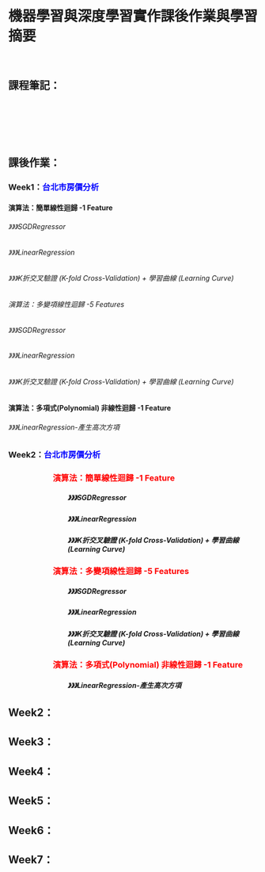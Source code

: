 <h1><strong>機器學習與深度學習實作課後作業與學習摘要</strong></h1>
<p>&nbsp;</p>
<h2><strong>課程筆記：</strong></h2>
<p>&nbsp;</p>
<p>&nbsp;</p>
<p>&nbsp;</p>
<h2><strong>課後作業：</strong></h2>
<h3>Week1：<strong><span style="color: #0000ff;">台北市房價分析</span></strong></h3>
<h4>演算法：簡單線性迴歸 -1 Feature</h4>
<h6>》》》SGDRegressor</h6>
<h6>》》》LinearRegression</h6>
<h6>》》》K折交叉驗證 (K-fold Cross-Validation) + 學習曲線 (Learning Curve)</h6>
<h6>演算法：多變項線性迴歸 -5 Features</h6>
<h6>》》》SGDRegressor</h6>
<h6>》》》LinearRegression</h6>
<h6>》》》K折交叉驗證 (K-fold Cross-Validation) + 學習曲線 (Learning Curve)</h6>
<h4>演算法：多項式(Polynomial) 非線性迴歸 -1 Feature</h4>
<h6>》》》LinearRegression-產生高次方項</h6>

<h3>Week2：<strong><span style="color: #0000ff;">台北市房價分析</span></strong></h3>
<h3 id="4-2.簡單線性迴歸-使用Scikit-Learn-LinearRegression" style="padding-left: 90px;"><span style="color: #ff0000;">演算法：簡單線性迴歸 -1 Feature</span></h3>
<h5 id="4-1.簡單線性迴歸-使用Scikit-Learn-SGDRegressor" style="padding-left: 120px;">》》》SGDRegressor</h5>
<h5 id="4-2.簡單線性迴歸-使用Scikit-Learn-LinearRegression" style="padding-left: 120px;">》》》LinearRegression</h5>
<h5 style="padding-left: 120px;">》》》K折交叉驗證 (K-fold Cross-Validation) + 學習曲線 (Learning Curve)</h5>
<h3 id="5.多變項線性迴歸" style="padding-left: 90px;"><span style="color: #ff0000;">演算法：多變項線性迴歸 -5 Features</span></h3>
<h5 id="5-2.多變項線性迴歸-使用Scikit-Learn-SGDRegressor" style="padding-left: 120px;">》》》SGDRegressor</h5>
<h5 id="5-1.多變項線性迴歸-使用Scikit-Learn-LinearRegression" style="padding-left: 120px;">》》》LinearRegression</h5>
<h5 style="padding-left: 120px;">》》》K折交叉驗證 (K-fold Cross-Validation) + 學習曲線 (Learning Curve)</h5>
<h3 id="6.多項式(Polynomial)-非線性迴歸" style="padding-left: 90px;"><span style="color: #ff0000;">演算法：多項式(Polynomial) 非線性迴歸 -1 Feature</span></h3>
<h5 id="4-2.簡單線性迴歸-使用Scikit-Learn-LinearRegression" style="padding-left: 120px;">》》》LinearRegression-產生高次方項</h5>



<h2>Week2：</h2>
<h2>Week3：</h2>
<h2>Week4：</h2>
<h2>Week5：</h2>
<h2>Week6：</h2>
<h2>Week7：</h2>
